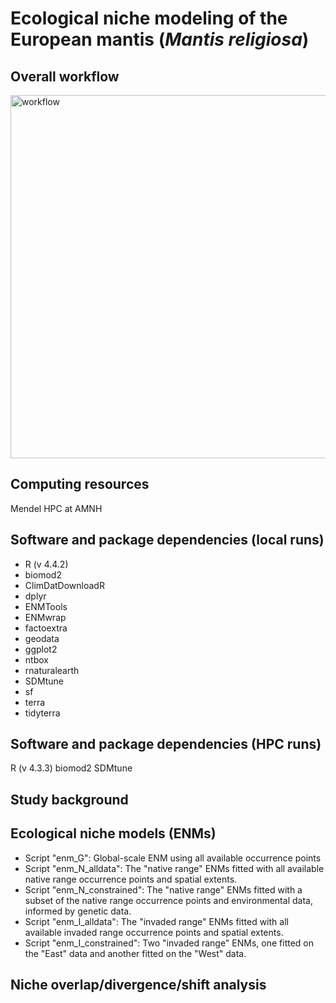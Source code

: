 # Ecological niche modeling of the European mantis (*Mantis religiosa*)

## Overall workflow
<img width="1416" height="581" alt="workflow" src="https://github.com/user-attachments/assets/49a2bcac-e98f-499a-bd3c-f7b1eaf1de06" />

## Computing resources
Mendel HPC at AMNH

## Software and package dependencies (local runs)
- R (v 4.4.2)
- biomod2
- ClimDatDownloadR
- dplyr
- ENMTools
- ENMwrap
- factoextra
- geodata
- ggplot2
- ntbox
- rnaturalearth
- SDMtune
- sf
- terra
- tidyterra

## Software and package dependencies (HPC runs)
R (v 4.3.3)
biomod2
SDMtune

## Study background


## Ecological niche models (ENMs)
- Script "enm_G": Global-scale ENM using all available occurrence points
- Script "enm_N_alldata": The "native range" ENMs fitted with all available native range occurrence points and spatial extents.
- Script "enm_N_constrained": The "native range" ENMs fitted with a subset of the native range occurrence points and environmental data, informed by genetic data.
- Script "enm_I_alldata": The "invaded range" ENMs fitted with all available invaded range occurrence points and spatial extents.
- Script "enm_I_constrained": Two "invaded range" ENMs, one fitted on the "East" data and another fitted on the "West" data.

## Niche overlap/divergence/shift analysis
